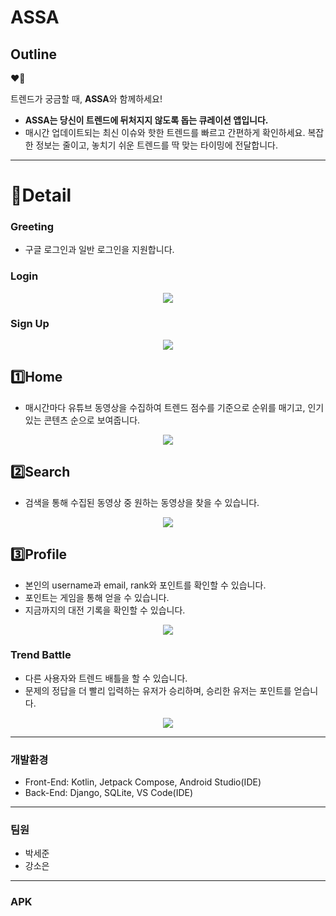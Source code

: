 # ASSA

## Outline

<aside>
❤️‍🔥

트렌드가 궁금할 때, **ASSA**와 함께하세요!

</aside>

- **ASSA는 당신이 트렌드에 뒤처지지 않도록 돕는 큐레이션 앱입니다.**
- 매시간 업데이트되는 최신 이슈와 핫한 트렌드를 빠르고 간편하게 확인하세요. 
복잡한 정보는 줄이고, 놓치기 쉬운 트렌드를 딱 맞는 타이밍에 전달합니다.

---

# 📱Detail

### Greeting

- 구글 로그인과 일반 로그인을 지원합니다.

### Login

<p align="center">
  <img src="https://github.com/user-attachments/assets/b4ce52ca-50ae-4bb6-acfd-96a9709858c0">
</p>


### Sign Up

<p align="center">
  <img src="https://github.com/user-attachments/assets/b4ce52ca-50ae-4bb6-acfd-96a9709858c0">
</p>

## 1️⃣Home

- 매시간마다 유튜브 동영상을 수집하여 트렌드 점수를 기준으로 순위를 매기고, 인기있는 콘텐츠 순으로 보여줍니다.

<p align="center">
  <img src="https://github.com/user-attachments/assets/d2cc5d09-47d2-4dad-ba22-d0fba1a6206d">
</p>

## 2️⃣Search

- 검색을 통해 수집된 동영상 중 원하는 동영상을 찾을 수 있습니다.

<p align="center">
  <img src="https://github.com/user-attachments/assets/54a7e3ce-98c0-4168-9e43-b56998888c73">
</p>

## 3️⃣Profile

- 본인의 username과 email, rank와 포인트를 확인할 수 있습니다.
- 포인트는 게임을 통해 얻을 수 있습니다.
- 지금까지의 대전 기록을 확인할 수 있습니다.

<p align="center">
  <img src="https://github.com/user-attachments/assets/78f91cb2-35ab-4f98-a2d4-71763dab9060">
</p>

### Trend Battle

- 다른 사용자와 트렌드 배틀을 할 수 있습니다.
- 문제의 정답을 더 빨리 입력하는 유저가 승리하며, 승리한 유저는 포인트를 얻습니다.

<p align="center">
  <img src="https://github.com/user-attachments/assets/14906ed7-6b8c-4564-97cb-b3784a305f58">
</p>

---

### 개발환경

- Front-End: Kotlin, Jetpack Compose, Android Studio(IDE)
- Back-End: Django, SQLite, VS Code(IDE)

---

### 팀원

- 박세준
- 강소은

---

### APK
